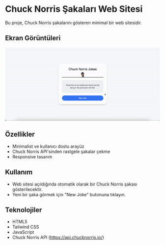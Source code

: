 # Chuck Norris Şakaları Web Sitesi

Bu proje, Chuck Norris şakalarını gösteren minimal bir web sitesidir.

## Ekran Görüntüleri
  ![Chuck Norris](./img/Chuck-Norris.gif)

## Özellikler

- Minimalist ve kullanıcı dostu arayüz
- Chuck Norris API'sinden rastgele şakalar çekme
- Responsive tasarım

## Kullanım

- Web sitesi açıldığında otomatik olarak bir Chuck Norris şakası gösterilecektir.
- Yeni bir şaka görmek için "New Joke" butonuna tıklayın.

## Teknolojiler

- HTML5
- Tailwind CSS
- JavaScript
- Chuck Norris API (https://api.chucknorris.io/)
